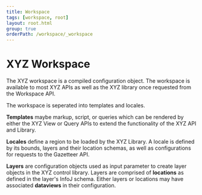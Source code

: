 ```yaml
---
title: Workspace
tags: [workspace, root]
layout: root.html
group: true
orderPath: /workspace/_workspace
---
```


# XYZ Workspace

The XYZ workspace is a compiled configuration object. The workspace is available to most XYZ APIs as well as the XYZ library once requested from the Workspace API.

The workspace is seperated into templates and locales.

**Templates** maybe markup, script, or queries which can be rendered by either the XYZ View or Query APIs to extend the functionality of the XYZ API and Library.

**Locales** define a region to be loaded by the XYZ Library. A locale is defined by its bounds, layers and their location schemas, as well as configurations for requests to the Gazetteer API.

**Layers** are configuration objects used as input parameter to create layer objects in the XYZ control library. Layers are comprised of **locations** as defined in the layer's InfoJ schema. Either layers or locations may have associated **dataviews** in their configuration.